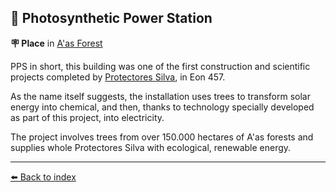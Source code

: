 ## 🌿 Photosynthetic Power Station

**🪧 Place** in [A'as Forest](../refs/aas_forest.md)

PPS in short, this building was one of the first construction and scientific projects completed by [Protectores Silva](../refs/protectores_silva.md), in Eon 457.

As the name itself suggests, the installation uses trees to transform solar energy into chemical, and then, thanks to technology specially developed as part of this project, into electricity.

The project involves trees from over 150.000 hectares of A'as forests and supplies whole Protectores Silva with ecological, renewable energy.


----------
[⬅️ Back to index](/index.md#e470_s)